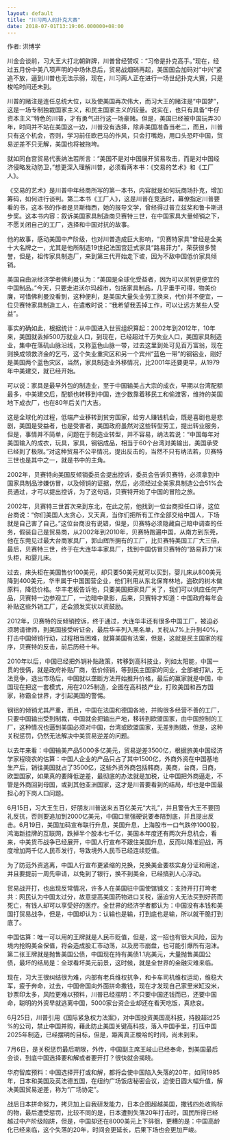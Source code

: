 ```yaml
---
layout: default
title: "川习两人的扑克大赛"
date: 2018-07-01T13:19:06.000000+08:00
---
```


作者: 洪博学

川金会谈前，习大王大打北朝鲜牌，川普曾经赞叹：“习帝是扑克高手。”现在，经过五月份中美八项声明的中场休息后，贸易战烟硝再起，美国国会加码对“中兴”紧追不放，逼到川普也无法示弱，现在，川习两人正在进行一场世纪扑克大赛，只是梭哈时间还未到。

川普的赌注是连任总统大位，以及使美国再次伟大，而习大王的赌注是“中国梦”，这是一场专制独裁国家主义，和民主国家主义的较量。说实在，也只有具备“牛仔资本主义”特色的川普，才有勇气进行这一场豪赌。但是，美国已经被中国玩弄30年，时间并不站在美国这一边，川普没有选择，除非美国准备当老二，而且，川普只有这个机会，否则，学习前任欧巴马的作风，只会打嘴炮，用口头恐吓中国，贸易逆差不只无解，美国也将被拖垮。

就如同白宫贸易代表纳法若所言：“美国不是对中国展开贸易攻击，而是对中国经济侵略发动防卫，”想更深入理解川普，必须看两本书：《交易的艺术》和《工厂人》。

《交易的艺术》是川普中年经商所写的第一本书，内容就是如何玩商场扑克，增加筹码，如何进行谈判。第二本书《工厂人》，这是川普在竞选时，幕僚指定川普要看的书，这本书的作者是贝斯梅西，她的报导文学，曾经得过普立兹奖和鲁卡斯进步奖。这本书内容：叙诉美国家具制造商贝赛特三世，在中国家具大量倾销之下，不愿关闭自己的工厂，选择和中国对抗的故事。

他的故事，感动美国中产阶级，也对川普造成巨大影响，“贝赛特家具”曾经是全美十大名牌之一，尤其是他所制造19世纪法国宫廷式家具“路易菲力”，荣获很多赞誉，但是，祖传家具制造厂，来到第三代开始走下坡，因为不敌中国低价家具倾销。

美国自由派经济学者佛利曼认为：“美国是全球化受益者，因为可以买到更便宜的中国制品。”今天，只要走进沃尔玛超市，包括家具制品，几乎垂手可得，物美价廉，可惜佛利曼没看到，这种便利，是美国大量失业劳工换来，代价并不便宜，一位贝赛特家具制造工人，在遣散时说：“我希望我丢掉工作，可以让远方某些人受益”。

事实的确如此，根据统计：从中国进入世贸组织算起：2002年到2012年，10年来，美国就丢掉500万就业人口，到现在，已经超过千万失业人口，美国家具制造业，集中在落矶山脉沿线，又称蓝色山脉一带，过去这里到处可见百万富翁，现在则换成领救济金的乞丐，这个失业重灾区和另一个宾州“蓝色一带”的钢铝业，刚好是美国两个蓝色灾区，当然，家具制造业外移情况，比2001年还要更早，从1979年中美建交，就已经开始。

可以说：家具是最早外包的制造业，至于中国输美占大宗的成衣，早期以台湾配额最多，中美建交后，配额也转移到中国，连少数靠着移民工和偷渡客，维持的美国地下成衣厂，也在80年后关门大吉。

这是全球化的过程，低端产业移转到贫穷国家，给穷人赚钱机会，既是喜剧也是悲剧，美国是受益者，也是受害者，美国政府虽然对这些转型劳工，提出转业服务，但是，事情并不简单，问题在于制造业转型，并不容易，纳法若说：“中国每年对美国输入的成衣，玩具，家具，钢铝成品，相当于60个台湾对美输出，美国承受已经到了极限。”对这种贸易不公平情况，提出反击的，当然不只有纳法若，贝赛特三世也是其中之一，就是书中的主角。

2002年，贝赛特向美国反倾销委员会提出控诉，委员会告诉贝赛特，必须拿到中国家具制品涉嫌仿冒，以及倾销的证据，然后，必须经过全美家具制造公会51%会员通过，才可以提出控诉，为了这句话，贝赛特开始了中国的冒险之旅。

2002年，贝赛特三世首次来到东北，在此之前，他找到一位台商担任口译，这位台商说：“你们美国人太贪心，又天真，当你们把所有工作全部交给中国人，下场就是自己害了自己。”这位台商没有说错，但是，贝赛特必须隐藏自己暗中调查的任务，假装自己是贸易商，从2002年到2010年，贝赛特跑遍中国，从南方到东莞，他在东莞见过最大台商家具厂，郭山辉所拥有的工厂，比贝赛特美国工厂大三倍，最后，贝赛特三世，终于在大连华丰家具厂，找到中国仿冒贝赛特的“路易菲力”床头柜，和婴儿床。

过去，床头柜在美国售价100美元，却只要50美元就可以买到，婴儿床从800美元降到400美元，华丰属于中国国营企业，他们利用从东北保育林地，盗砍的树木做原料，降低价格。华丰老板告诉他，只要美国把家具厂关了，我们可以供应任何产品，贝赛特一边参观工厂，一边暗中录影，后来，贝赛特才知道：中国政府每年会补贴这些外销工厂，还会颁发奖状以资鼓励。

2012年，贝赛特的反倾销控诉，终于通过，大连华丰还有很多中国工厂，被迫必须聘请律师，到美国接受听证会，最后华丰列入黑名单，关税从7%上升到40%，打击中国倾销行动，过程相当困难，就算美国有法案，但是，这就是民主国家的程序，贝赛特的反击，前后历经十年。

2010年以后，中国已经把外销补贴政策，转移到高科技业，列如太阳能，中国一贯的伎俩，就是政府补贴厂商，低价倾销，等到民主国家的同业，全部被打趴，无法竞争，退出市场后，中国就以垄断方法开始推升价格，最后的赢家就是中国，中国现在把这一套模式，用在2025制造，企图在高科技产业，打败美国和西方国家，称霸全世界，才引起美国的警惕。

钢铝的倾销尤其严重，而且，中国在法国和德国各地，并购很多经营不善的工厂，只要中国输出受到制裁，中国就会把输出产地，移转到欧盟国家，由中国控制的工厂，这种情况也逼到美国必须对中国，台湾或欧盟国家，无差别制裁，但是，这种关税惩罚，仍然无法解决中美贸易逆差的问题。

以去年来看：中国输美产品5000多亿美元，贸易逆差3500亿，根据旅美中国经济学家程晓农的估算：中国人企业的产品只占了其中1500亿，外商外资在中国基地生产后，销往美国就占了3500亿，这些外资外商包括韩商，美商，台商，日商，欧盟国家，如果真的要降低逆差，最彻底的办法就是加税，让中国把外商逼走，不管是外商回到母国，或到其他亚洲国家，这才是川普要看到的结局，却也是中国最担心的下岗人口问题。

6月15日，习大王生日，好朋友川普送来五百亿美元“大礼”，并且警告大王不要回礼反抗，否则要追加到2000亿美元，中国口里强硬说要奉陪到底，并且提出反击。6月19日，美国加码宣布联行升息，美国升息，上海股市一口气跌停1000股，鸿海新挂牌的互联网，跌掉半个股本七千亿，美国本年度还有两次升息机会，看来，中美货币战争已经展开，中国人行宣布不跟住美国升息，反而以降准迎战，再度增加两千亿人民币发行，导致境外人民币已经连续贬值。

为了防范外资逃离，中国人行宣布更紧缩的兑换，兑换美金要核实身分证和用途，并且要提前一周先申请，以免到了银行，换不到美金，已经搞到人心浮动。

贸易战开打，也出现反常情况，许多人在美国驻中国使馆铺文：支持开打打垮老共：网民认为中国太过分，故意提高美国药物进口关税，逼迫穷人无法买到好药而死亡，有钱人却可以享受好的医疗。全世界的经济学者都认为：中国没有本钱和美国打贸易战争，但是，中国却认为：认输也是输，打到底也是输，所以就干脆打到底了。

中国估算：唯一可以用的王牌就是人民币贬值，但是，这一招也有很大风险，因为境内抢购美金保值，将会造成股汇市动荡，以及房市崩盘，也可能引爆所有泡沫。第二张王牌就是抛售美国公债，中国现在持有美债1.1兆美元，大量抛售美国公债，最坏的结局是：全球看坏美元前景，这时候，就是全世界的金融灾难来临。

现在，习大王很纠结很为难，内部有老兵维权抗争，和卡车司机维权运动，维稳大军，疲于奔命，过去，中国帝国向外面拼命撒钱，现在才发现自己家里米缸没米，钞票印太多，风险更难以预料，川普已经摆明：不只要中国还钱而已，还要中国命，聪明的外资早就逃离中国，5000家台资企业却还在看天吃饭，真悲哀。

6月25日，川普引用《国际紧急权力法案》，对中国投资美国高科技，持股超过25 %的公司，禁止中国并购，藉此防止美国关键高科技，落入中国手里，打压中国2025年制造，已经摆明的目标，但是，距离真正梭哈的时间，尚未到来。

7月6日，是关税惩罚最后期限，外传，中国副主席王岐山已经奉命，到美国最后会谈，到底中国选择要和解或者要开打？很快就会揭晓。

华府智库预料：中国选择开打或和解，都将会使中国陷入失落的20年，如同1985年，日本和美国及英法德五国，在纽约广场饭店秘密会议，迫使日圆大幅升值，解决美国贸易逆差，称为“广场协定”。

战后日本拼命努力，拷贝加上自我研发能力，日本企图超越美国，撒钱四处收购标的物，最后遭受惩罚，比较不同的是，日本遭到失落20年打击时，国民所得已经越过中产阶级陷阱，但是，中国却还在8000美元上下徘徊，更糟的是：中国高龄化已经来临，这个失落的20年，时间会更延长，后果下场也会更加严峻。

